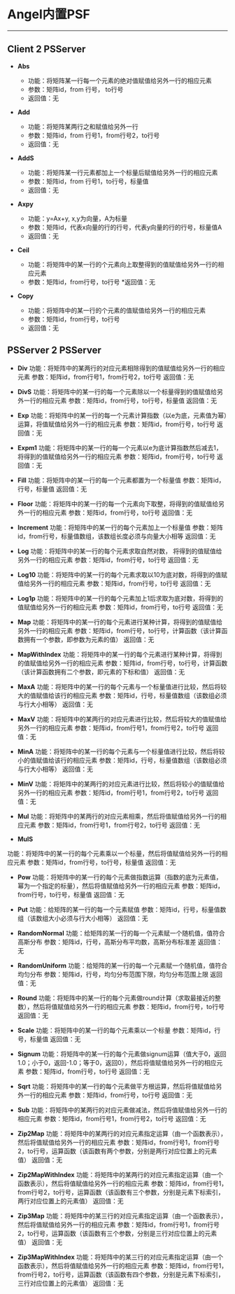 # Angel内置PSF

---

## Client 2 PSServer

* **Abs**

	* 功能：将矩阵某一行每一个元素的绝对值赋值给另外一行的相应元素
	* 参数：矩阵id，from 行号， to行号
	* 返回值：无

* **Add**
	* 功能：将矩阵某两行之和赋值给另外一行
	* 参数：矩阵id，from 行号1，from行号2，to行号
	* 返回值：无

* **AddS**
	* 功能：将矩阵某一行元素都加上一个标量后赋值给另外一行的相应元素
	* 参数：矩阵id，from 行号1，to行号，标量值
	* 返回值：无

* **Axpy**
	* 功能：y=Ax+y, x,y为向量，A为标量
	* 参数：矩阵id，代表x向量的行的行号，代表y向量的行的行号，标量值A
	* 返回值：无

* **Ceil**
	* 功能：将矩阵中的某一行的个元素向上取整得到的值赋值给另外一行的相应元素
	* 参数：矩阵id，from行号，to行号
	*返回值：无

* **Copy**
	* 功能：将矩阵中的某一行的个元素的值赋值给另外一行的相应元素
	* 参数：矩阵id，from行号，to行号
	* 返回值：无


## PSServer 2 PSServer

* **Div**
功能：将矩阵中的某两行的对应元素相除得到的值赋值给另外一行的相应元素
参数：矩阵id，from行号1，from行号2，to行号
返回值：无

* **DivS**
功能：将矩阵中的某一行的每一个元素除以一个标量得到的值赋值给另外一行的相应元素
参数：矩阵id，from行号，to行号，标量值
返回值：无

* **Exp**
功能：将矩阵中的某一行的每一个元素计算指数（以e为底，元素值为幂）运算，将值赋值给另外一行的相应元素
参数：矩阵id，from行号，to行号
返回值：无

* **Expm1**
功能：将矩阵中的某一行的每一个元素以e为底计算指数然后减去1，将得到的值赋值给另外一行的相应元素
参数：矩阵id，from行号，to行号
返回值：无

* **Fill**
功能：将矩阵中的某一行的每一个元素都置为一个标量值
参数：矩阵id，行号，标量值
返回值：无

* **Floor**
功能：将矩阵中的某一行的每一个元素向下取整，将得到的值赋值给另外一行的相应元素
参数：矩阵id，from行号，to行号
返回值：无

* **Increment**
功能：将矩阵中的某一行的每个元素加上一个标量值
参数：矩阵id，from行号，标量值数组，该数组长度必须与向量大小相等
返回值：无

* **Log**
功能：将矩阵中的某一行的每个元素求取自然对数， 将得到的值赋值给另外一行的相应元素
参数：矩阵id，from行号，to行号
返回值：无

* **Log10**
功能：将矩阵中的某一行的每个元素求取以10为底对数，将得到的值赋值给另外一行的相应元素
参数：矩阵id，from行号，to行号
返回值：无

* **Log1p**
功能：将矩阵中的某一行的每个元素加上1后求取为底对数，将得到的值赋值给另外一行的相应元素
参数：矩阵id，from行号，to行号
返回值：无

* **Map**
功能：将矩阵中的某一行的每个元素进行某种计算，将得到的值赋值给另外一行的相应元素
参数：矩阵id，from行号，to行号，计算函数（该计算函数拥有一个参数，即参数为元素的值）
返回值：无


* **MapWithIndex**
功能：将矩阵中的某一行的每个元素进行某种计算，将得到的值赋值给另外一行的相应元素
参数：矩阵id，from行号，to行号，计算函数（该计算函数拥有二个参数，即元素的下标和值）
返回值：无

* **MaxA**
功能：将矩阵中的某一行的每个元素与一个标量值进行比较，然后将较大的值赋值给该行的相应元素
参数：矩阵id，行号，标量值数组（该数组必须与行大小相等）
返回值：无

* **MaxV**
功能：将矩阵中的某两行的对应元素进行比较，然后将较大的值赋值给另外一行的相应元素
参数：矩阵id，from行号1，from行号2，to行号
返回值：无

* **MinA**
功能：将矩阵中的某一行的每个元素与一个标量值进行比较，然后将较小的值赋值给该行的相应元素
参数：矩阵id，行号，标量值数组（该数组必须与行大小相等）
返回值：无

* **MinV**
功能：将矩阵中的某两行的对应元素进行比较，然后将较小的值赋值给另外一行的相应元素
参数：矩阵id，from行号1，from行号2，to行号
返回值：无

* **Mul**
功能：将矩阵中的某两行的对应元素相乘，然后将值赋值给另外一行的相应元素
参数：矩阵id，from行号1，from行号2，to行号
返回值：无

* **MulS**

功能：将矩阵中的某一行的每个元素乘以一个标量，然后将值赋值给另外一行的相应元素
参数：矩阵id，from行号，to行号，标量值
返回值：无

* **Pow**
功能：将矩阵中的某一行的每个元素做指数运算（指数的底为元素值，幂为一个指定的标量），然后将值赋值给另外一行的相应元素
参数：矩阵id，from行号，to行号，标量值
返回值：无

* **Put**
功能：给矩阵的某一行的每一个元素赋值
参数：矩阵id，行号，标量值数组（该数组大小必须与行大小相等）
返回值：无

* **RandomNormal**
功能：给矩阵的某一行的每一个元素赋一个随机值，值符合高斯分布
参数：矩阵id，行号，高斯分布平均数，高斯分布标准差
返回值：无

* **RandomUniform**
功能：给矩阵的某一行的每一个元素赋一个随机值，值符合均匀分布
参数：矩阵id，行号，均匀分布范围下限，均匀分布范围上限
返回值：无

* **Round**
功能：将矩阵中的某一行的每个元素做round计算（求取最接近的整数），然后将值赋值给另外一行的相应元素
参数：矩阵id，from行号，to行号
返回值：无

* **Scale**
功能：将矩阵中的某一行的每个元素乘以一个标量
参数：矩阵id，行号，标量值
返回值：无

* **Signum**
功能：将矩阵中的某一行的每个元素做signum运算（值大于0，返回1.0；小于0，返回-1.0；等于0，返回0），然后将值赋值给另外一行的相应元素
参数：矩阵id，from行号，to行号
返回值：无

* **Sqrt**
功能：将矩阵中的某一行的每个元素做平方根运算，然后将值赋值给另外一行的相应元素
参数：矩阵id，from行号，to行号
返回值：无

* **Sub**
功能：将矩阵中的某两行的对应元素做减法，然后将值赋值给另外一行的相应元素
参数：矩阵id，from行号1，from行号2，to行号
返回值：无

* **Zip2Map**
功能：将矩阵中的某两行的对应元素指定运算（由一个函数表示），然后将值赋值给另外一行的相应元素
参数：矩阵id，from行号1，from行号2，to行号，运算函数（该函数有两个参数，分别是两行对应位置上的元素值）
返回值：无

* **Zip2MapWithIndex**
功能：将矩阵中的某两行的对应元素指定运算（由一个函数表示），然后将值赋值给另外一行的相应元素
参数：矩阵id，from行号1，from行号2，to行号，运算函数（该函数有三个参数，分别是元素下标索引，两行对应位置上的元素值）
返回值：无

* **Zip3Map**
功能：将矩阵中的某三行的对应元素指定运算（由一个函数表示），然后将值赋值给另外一行的相应元素
参数：矩阵id，from行号1，from行号2，to行号，运算函数（该函数有三个参数，分别是三行对应位置上的元素值）
返回值：无

* **Zip3MapWithIndex**
功能：将矩阵中的某三行的对应元素指定运算（由一个函数表示），然后将值赋值给另外一行的相应元素
参数：矩阵id，from行号1，from行号2，to行号，运算函数（该函数有四个参数，分别是元素下标索引，三行对应位置上的元素值）
返回值：无
